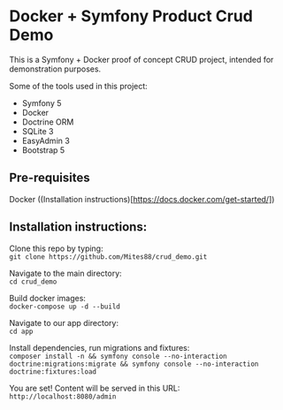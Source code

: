 # Docker + Symfony Product Crud Demo
This is a Symfony + Docker proof of concept CRUD project, intended for demonstration purposes.

Some of the tools used in this project:
- Symfony 5
- Docker
- Doctrine ORM
- SQLite 3
- EasyAdmin 3
- Bootstrap 5

## Pre-requisites
Docker ((Installation instructions)[https://docs.docker.com/get-started/])

## Installation instructions:
Clone this repo by typing:  
`git clone https://github.com/Mites88/crud_demo.git`

Navigate to the main directory:  
`cd crud_demo`

Build docker images:  
`docker-compose up -d --build`

Navigate to our app directory:  
`cd app`

Install dependencies, run migrations and fixtures:  
`composer install -n && symfony console --no-interaction doctrine:migrations:migrate && symfony console --no-interaction doctrine:fixtures:load`

You are set! Content will be served in this URL:  
`http://localhost:8080/admin`
